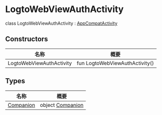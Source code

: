 # LogtoWebViewAuthActivity

class LogtoWebViewAuthActivity : [AppCompatActivity](https://developer.android.com/reference/kotlin/androidx/appcompat/app/AppCompatActivity.html)

## Constructors

| 名称                     | 概要                           |
| ------------------------ | ------------------------------ |
| LogtoWebViewAuthActivity | fun LogtoWebViewAuthActivity() |

## Types

| 名称                             | 概要                                    |
| -------------------------------- | --------------------------------------- |
| [Companion](-companion/index.md) | object [Companion](-companion/index.md) |
